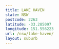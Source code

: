 ```yaml
---
title: LAKE HAVEN
state: NSW
postcode: 2263
latitude: -33.285097
longitude: 151.556223
url: /nsw/lake-haven/
layout: suburb
---
```


